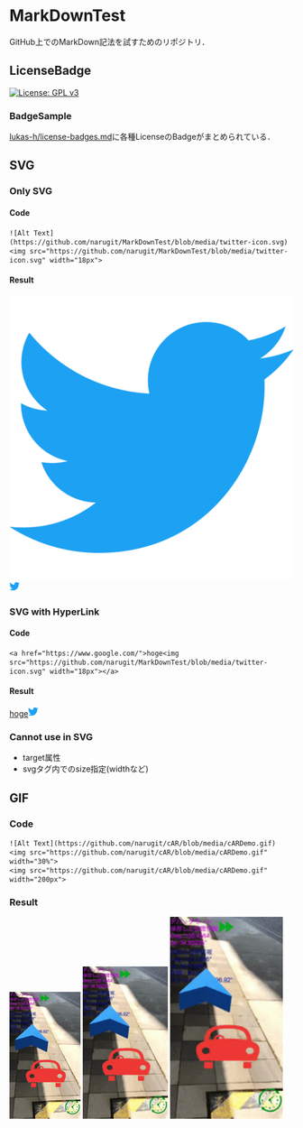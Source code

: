 # MarkDownTest

GitHub上でのMarkDown記法を試すためのリポジトリ．

## LicenseBadge

[![License: GPL v3](https://img.shields.io/badge/License-GPL%20v3-blue.svg)](https://www.gnu.org/licenses/gpl-3.0)  

### BadgeSample

[lukas-h/license-badges.md](https://gist.github.com/lukas-h/2a5d00690736b4c3a7ba)に各種LicenseのBadgeがまとめられている．

## SVG

### Only SVG

#### Code
    ![Alt Text](https://github.com/narugit/MarkDownTest/blob/media/twitter-icon.svg)
    <img src="https://github.com/narugit/MarkDownTest/blob/media/twitter-icon.svg" width="18px">

#### Result
![Alt Text](https://github.com/narugit/MarkDownTest/blob/media/twitter-icon.svg)
<img src="https://github.com/narugit/MarkDownTest/blob/media/twitter-icon.svg" width="18px">

### SVG with HyperLink

#### Code
    <a href="https://www.google.com/">hoge<img src="https://github.com/narugit/MarkDownTest/blob/media/twitter-icon.svg" width="18px"></a>

#### Result
<a href="https://www.google.com/">hoge<img src="https://github.com/narugit/MarkDownTest/blob/media/twitter-icon.svg" width="18px"></a>

### Cannot use in SVG
- target属性
- svgタグ内でのsize指定(widthなど)

## GIF

### Code

    ![Alt Text](https://github.com/narugit/cAR/blob/media/cARDemo.gif)
    <img src="https://github.com/narugit/cAR/blob/media/cARDemo.gif" width="30%">
    <img src="https://github.com/narugit/cAR/blob/media/cARDemo.gif" width="200px">

### Result

![Alt Text](https://github.com/narugit/cAR/blob/media/cARDemo.gif)
<img src="https://github.com/narugit/cAR/blob/media/cARDemo.gif" width="30%">
<img src="https://github.com/narugit/cAR/blob/media/cARDemo.gif" width="200px">
